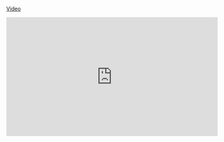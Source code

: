 [Video](https://github.com/Yamilhb/yolo-class-contagion/blob/master/resultados/2023-11-26%2020%3A23%3A24.mp4)

<iframe width="560" height="315" src="https://github.com/Yamilhb/yolo-class-contagion/blob/master/resultados/2023-11-26%2020%3A23%3A24.mp4" frameborder="0" allowfullscreen></iframe>
